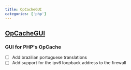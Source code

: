 ```yaml
---
title: OpCacheGUI
categories: ['php']
---
```

## [OpCacheGUI](https://github.com/PeeHaa/OpCacheGUI)

### GUI for PHP's OpCache


- [ ] Add brazilian portuguese translations
- [ ] Add support for the ipv6 loopback address to the firewall
